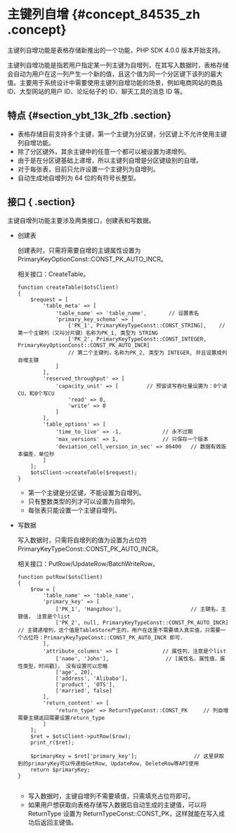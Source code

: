 # 主键列自增 {#concept_84535_zh .concept}

主键列自增功能是表格存储新推出的一个功能，PHP SDK 4.0.0 版本开始支持。

主键列自增功能是指若用户指定某一列主键为自增列，在其写入数据时，表格存储会自动为用户在这一列产生一个新的值，且这个值为同一个分区键下该列的最大值。主要用于系统设计中需要使用主键列自增功能的场景，例如电商网站的商品 ID、大型网站的用户 ID、论坛帖子的 ID、聊天工具的消息 ID 等。

## 特点 {#section_ybt_13k_2fb .section}

-   表格存储目前支持多个主键，第一个主键为分区键，分区键上不允许使用主键列自增功能。
-   除了分区键外，其余主键中的任意一个都可以被设置为递增列。
-   由于是在分区键基础上递增，所以主键列自增是分区键级别的自增。
-   对于每张表，目前只允许设置一个主键列为自增列。
-   自动生成地自增列为 64 位的有符号长整型。

## 接口 { .section}

主键自增列功能主要涉及两类接口，创建表和写数据。

-   创建表

    创建表时，只需将需要自增的主键属性设置为 PrimaryKeyOptionConst::CONST\_PK\_AUTO\_INCR。

    相关接口：CreateTable。

    ```language-php
    function createTable($otsClient) 
    {
        $request = [
            'table_meta' => [
                'table_name' => 'table_name',       // 设置表名
                'primary_key_schema' => [
                    ['PK_1', PrimaryKeyTypeConst::CONST_STRING],    // 第一个主键列（又叫分片键）名称为PK_1, 类型为 STRING
                    ['PK_2', PrimaryKeyTypeConst::CONST_INTEGER, PrimaryKeyOptionConst::CONST_PK_AUTO_INCR]
                    // 第二个主键列，名称为PK_2, 类型为 INTEGER, 并且设置成列自增主键
                ]
            ],
            'reserved_throughput' => [
                'capacity_unit' => [         // 预留读写吞吐量设置为：0个读CU，和0个写CU
                    'read' => 0,
                    'write' => 0
                ]
            ],
            'table_options' => [
                'time_to_live' => -1,             // 永不过期
                'max_versions' => 1,              // 只保存一个版本
                'deviation_cell_version_in_sec' => 86400   // 数据有效版本偏差，单位秒
            ]
        ];
        $otsClient->createTable($request);
    }
    
    ```

    -   第一个主键是分区键，不能设置为自增列。
    -   只有整数类型的列才可以设置为自增列。
    -   每张表只能设置一个主键自增列。
-   写数据

    写入数据时，只需将自增列的值为设置为占位符 PrimaryKeyTypeConst::CONST\_PK\_AUTO\_INCR。

    相关接口：PutRow/UpdateRow/BatchWriteRow。

    ```language-php
    function putRow($otsClient)
    {
        $row = [
            'table_name' => 'table_name',
            'primary_key' => [
                ['PK_1', 'Hangzhou'],                      // 主键名，主键值， 注意是个list
                ['PK_2', null, PrimaryKeyTypeConst::CONST_PK_AUTO_INCR]    // 主键递增列，这个值是TableStore产生的，用户在这里不需要填入真实值，只需要一个占位符：PrimaryKeyTypeConst::CONST_PK_AUTO_INCR 即可.
            ],
            'attribute_columns' => [              // 属性列，注意是个list
                ['name', 'John'],                  // [属性名，属性值，属性类型，时间戳]， 没有设置可以忽略
                ['age', 20],
                ['address', 'Alibaba'],
                ['product', 'OTS'],
                ['married', false]
            ],
            'return_content' => [
                'return_type' => ReturnTypeConst::CONST_PK     // 列自增需要主键返回需要设置return_type
            ]
        ];
        $ret = $otsClient->putRow($row);
        print_r($ret);
    
        $primaryKey = $ret['primary_key'];                  // 这里获取到的primaryKey可以传递给GetRow, UpdateRow, DeleteRow等API使用
        return $primaryKey;
    }
    
    
    ```

    -   写入数据时，主键自增列不需要填值，只需填充占位符即可。
    -   如果用户想获取向表格存储写入数据后自动生成的主键值，可以将 ReturnType 设置为 ReturnTypeConst::CONST\_PK，这样就能在写入成功后返回主键值。

